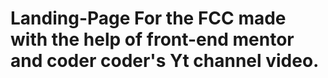 # Landing-Page For the FCC made with the help of front-end mentor and coder coder's Yt channel video.
